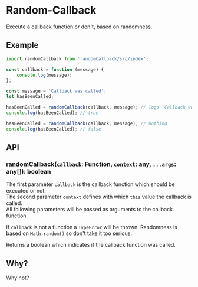 # Random-Callback

Execute a callback function or don't, based on randomness.

## Example

```js
import randomCallback from 'randomCallback/src/index';

const callback = function (message) {
    console.log(message);
};

const message = 'Callback was called';
let hasBeenCalled;

hasBeenCalled = randomCallback(callback, message); // logs 'Callback was called'
console.log(hasBeenCalled); // true

hasBeenCalled = randomCallback(callback, message); // nothing
console.log(hasBeenCalled); // false

```

## API

### randomCallback(`callback`: Function, `context`: any, `...args`: any[]): boolean

The first parameter `callback` is the callback function which should be executed or not.  
The second parameter `context` defines with which `this` value the callback is called.  
All following parameters will be passed as arguments to the callback function.

If `callback` is not a function a `TypeError` will be thrown.
Randomness is based on `Math.random()` so don't take it too serious.

Returns a boolean which indicates if the callback function was called.

## Why?

Why not?

